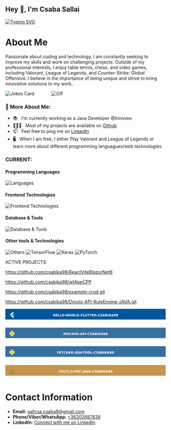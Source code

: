 ## Hey 👋, I'm Csaba Sallai
[![Typing SVG](https://readme-typing-svg.herokuapp.com?lines=Welcome+to+my+Github)](https://git.io/typing-svg)

# About Me

Passionate about coding and technology, I am constantly seeking to improve my skills and work on challenging projects. Outside of my professional interests, I enjoy table tennis, chess, and video games, including Valorant, League of Legends, and Counter-Strike: Global Offensive. I believe in the importance of being unique and strive to bring innovative solutions to my work.

 <img src="https://readme-jokes.vercel.app/api?theme=nightowl" alt="Jokes Card" />
  
<img align="right" alt="GIF" src="https://media.giphy.com/media/L8K62iTDkzGX6/giphy.gif" width="360px"/>

### 🧐 More About Me:
- 📚 &nbsp; I’m currently working as a Java Developer @Innoveo
- 👨🏻‍💻 &nbsp; Most of my projects are available on [Github](https://github.com/csabika98?tab=repositories)
- 📫 &nbsp; Feel free to ping me on [LinkedIn](https://www.linkedin.com/in/csabika98/)
- 🖥 &nbsp; When I am free, I either Play Valorant and League of Legends 
or learn more about different programming languagues/web technologies 

### CURRENT:

#### Programming Languages
![Languages](https://skillicons.dev/icons?i=php,cpp,python,java,cs,dart,js)

#### Frontend Technologies
![Frontend Technologies](https://skillicons.dev/icons?i=react,next,html,css,tailwind,thymeleaf)

#### Database & Tools
![Database & Tools](https://skillicons.dev/icons?i=mysql,mongodb,bitbucket,jira)

#### Other tools & Technologies
![Others](https://skillicons.dev/icons?i=git,github,markdown,netlify,vercel,vscode,figma,githubactions,gitlab)
![TensorFlow](https://img.shields.io/badge/TensorFlow-%23FF6F00.svg?style=for-the-badge&logo=TensorFlow&logoColor=white)  ![Keras](https://img.shields.io/badge/Keras-%23D00000.svg?style=for-the-badge&logo=Keras&logoColor=white) ![PyTorch](https://img.shields.io/badge/PyTorch-%23EE4C2C.svg?style=for-the-badge&logo=PyTorch&logoColor=white)

ACTIVE PROJECTS:

https://github.com/csabika98/ReactViteBlazorNet8

https://github.com/csabika98/wtAppCPP

https://github.com/csabika98/example-crud.git

https://github.com/csabika98/Drools-API-RuleEngine-JAVA.git

[![Flutter](/badges/flutter.svg)](https://github.com/csabika98/flutter_hello_world)

[![Python](/badges/app.svg)](https://github.com/csabika98/mocker)

[![Python](/badges/python-fetcher.svg)](https://github.com/csabika98/FETCHER-PUBLIC)

[![Java](/badges/java-xslt.svg)](https://github.com/csabika98/xslt_poc_java)


# Contact Information

- **Email:** [sallcsa.csaba8@gmail.com](mailto:sallcsa.csaba8@gmail.com)
- **Phone/Viber/WhatsApp:** [+36202687838](tel:+36202687838)
- **LinkedIn:** [Connect with me on LinkedIn](https://www.linkedin.com/in/csabika98/)

